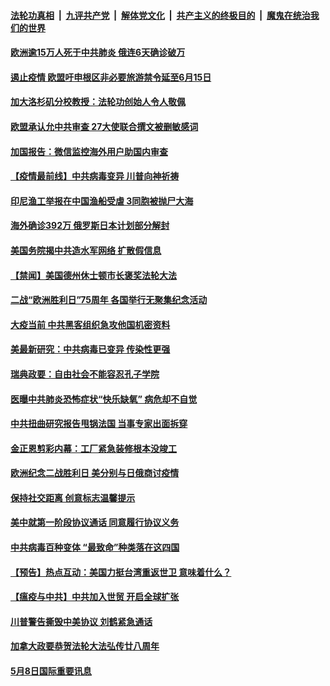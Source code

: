 ####  [法轮功真相](../../../../basic/blob/master/README.md?t=05091431) &nbsp;|&nbsp; [九评共产党](../../../../9ping.md/blob/master/README.md?t=05091431) &nbsp;|&nbsp; [解体党文化](../../../../jtdwh.md/blob/master/README.md?t=05091431)  &nbsp;|&nbsp; [共产主义的终极目的](../../../../gczydzjmd.md/blob/master/README.md?t=05091431) &nbsp;|&nbsp; [魔鬼在统治我们的世界](../../../../mgztzwmdsj.md/blob/master/README.md?t=05091431) 

#### [欧洲逾15万人死于中共肺炎 俄连6天确诊破万](../pages/prog202/a102842516.md?t=05091431) 

#### [遏止疫情 欧盟吁申根区非必要旅游禁令延至6月15日](../pages/prog202/a102842481.md?t=05091431) 


#### [加大洛杉矶分校教授：法轮功创始人令人敬佩](../pages/prog202/a102842284.md?t=05091431) 


#### [欧盟承认允中共审查 27大使联合撰文被删敏感词](../pages/prog202/a102842307.md?t=05091431) 

#### [加国报告：微信监控海外用户助国内审查](../pages/prog202/a102842194.md?t=05091431) 

#### [【疫情最前线】中共病毒变异 川普向神祈祷](../pages/prog202/a102842394.md?t=05091431) 

#### [印尼渔工举报在中国渔船受虐 3同胞被抛尸大海](../pages/prog202/a102842161.md?t=05091431) 

#### [海外确诊392万 俄罗斯日本计划部分解封](../pages/prog202/a102842232.md?t=05091431) 

#### [美国务院揭中共造水军网络 扩散假信息](../pages/prog202/a102842236.md?t=05091431) 

#### [【禁闻】美国德州休士顿市长褒奖法轮大法](../pages/prog202/a102842222.md?t=05091431) 

#### [二战“欧洲胜利日”75周年 各国举行无聚集纪念活动](../pages/prog202/a102842204.md?t=05091431) 

#### [大疫当前 中共黑客组织急攻他国机密资料](../pages/prog202/a102842164.md?t=05091431) 

#### [美最新研究：中共病毒已变异  传染性更强](../pages/prog202/a102842155.md?t=05091431) 

#### [瑞典政要：自由社会不能容忍孔子学院](../pages/prog202/a102842140.md?t=05091431) 

#### [医曝中共肺炎恐怖症状“快乐缺氧” 病危却不自觉](../pages/prog202/a102842111.md?t=05091431) 

#### [中共扭曲研究报告甩锅法国 当事专家出面拆穿](../pages/prog202/a102842091.md?t=05091431) 


#### [金正恩剪彩内幕：工厂紧急装修根本没竣工](../pages/prog202/a102842011.md?t=05091431) 

#### [欧洲纪念二战胜利日 美分别与日俄商讨疫情](../pages/prog202/a102842038.md?t=05091431) 

#### [保持社交距离 创意标志温馨提示](../pages/prog202/a102842051.md?t=05091431) 

#### [美中就第一阶段协议通话 同意履行协议义务](../pages/prog202/a102841994.md?t=05091431) 

#### [中共病毒百种变体 “最致命”种类落在这四国](../pages/prog202/a102841992.md?t=05091431) 

#### [【预告】热点互动：美国力挺台湾重返世卫 意味着什么？](../pages/prog202/a102841936.md?t=05091431) 


#### [【瘟疫与中共】中共加入世贸 开启全球扩张](../pages/prog202/a102841238.md?t=05091431) 

#### [川普警告撕毁中美协议 刘鹤紧急通话](../pages/prog202/a102841835.md?t=05091431) 

#### [加拿大政要恭贺法轮大法弘传廿八周年](../pages/prog202/a102841796.md?t=05091431) 

#### [5月8日国际重要讯息](../pages/prog202/a102841797.md?t=05091431) 

